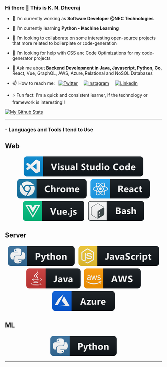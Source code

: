 ### Hi there 👋 This is K. N. Dheeraj

- 🔭 I’m currently working as **Software Developer @NEC Technologies**
- 🌱 I’m currently learning **Python - Machine Learning**
- 👯 I’m looking to collaborate on some interesting open-source projects that more related to boilerplate or code-generation
- 🤔 I’m looking for help with CSS and Code Optimizations for my code-generator projects
- 💬 Ask me about **Backend Development in Java, Javascript, Python, Go**, React, Vue, GraphQL, AWS, Azure, Relational and NoSQL Databases
- 📫 How to reach me:&nbsp;&nbsp;
[<img alt="Twitter" width="22px" src="https://cdn.jsdelivr.net/npm/simple-icons@v3/icons/twitter.svg" />](https://twitter.com/itsKNDheeraj)&nbsp;&nbsp;&nbsp;&nbsp;
[<img alt="Instagram" width="22px" src="https://cdn.jsdelivr.net/npm/simple-icons@v3/icons/instagram.svg" />](https://www.instagram.com/kndheeraj/)&nbsp;&nbsp;&nbsp;&nbsp;
[<img alt="LinkedIn" width="22px" src="https://cdn.jsdelivr.net/npm/simple-icons@3.1.0/icons/linkedin.svg" />](https://www.linkedin.com/in/k-n-dheeraj-878315106/)

- ⚡ Fun fact: I'm a quick and consistent learner, if the technology or framework is interesting!! 

[![My Github Stats](https://github-readme-stats.vercel.app/api?username=DheerajKN&show_icons=true&title_color=fff&icon_color=79ff97&text_color=9f9f9f&bg_color=151515)](https://github.com/DheerajKN/github-readme-stats)

*************
### - Languages and Tools I tend to Use

<!-- For more icons please follow  https://github.com/MikeCodesDotNET/ColoredBadges -->
## Web
<p align="center">
  <img src="https://github.com/MikeCodesDotNET/ColoredBadges/blob/master/svg/dev/tools/visualstudio_code.svg" alt="vscode" style="vertical-align:top; margin:4px">
  <img src="https://github.com/MikeCodesDotNET/ColoredBadges/blob/master/svg/dev/misc/chrome.svg" alt="chrome" style="vertical-align:top; margin:4px">
  <img src="https://github.com/MikeCodesDotNET/ColoredBadges/blob/master/svg/dev/frameworks/react.svg" alt="react" style="vertical-align:top; margin:4px">
  <img src="https://github.com/MikeCodesDotNET/ColoredBadges/blob/master/svg/dev/frameworks/vue.svg" alt="vue" style="vertical-align:top; margin:4px">
  <img src="https://github.com/MikeCodesDotNET/ColoredBadges/blob/master/svg/dev/tools/bash.svg" alt="bash" style="vertical-align:top; margin:4px">
</p>

## Server
<p align="center">
  <img src="https://github.com/MikeCodesDotNET/ColoredBadges/blob/master/svg/dev/languages/python.svg" alt="python" style="vertical-align:top; margin:4px">
  <img src="https://github.com/MikeCodesDotNET/ColoredBadges/blob/master/svg/dev/languages/js.svg" alt="js" style="vertical-align:top; margin:4px">
  <img src="https://github.com/MikeCodesDotNET/ColoredBadges/blob/master/svg/dev/languages/java.svg" alt="java" style="vertical-align:top; margin:4px">
  <img src="https://github.com/MikeCodesDotNET/ColoredBadges/blob/master/svg/dev/services/aws.svg" alt="aws" style="vertical-align:top; margin:4px">
  <img src="https://github.com/MikeCodesDotNET/ColoredBadges/blob/master/svg/dev/services/azure.svg" alt="azure" style="vertical-align:top; margin:4px">
</p>

## ML
<p align="center">
  <img src="https://github.com/MikeCodesDotNET/ColoredBadges/blob/master/svg/dev/languages/python.svg" alt="python" style="vertical-align:top; margin:4px">
</p>

***********************************
 
